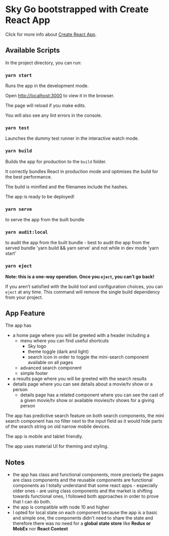 # Sky Go bootstrapped with Create React App

  

Click for more info about [Create React App](https://github.com/facebook/create-react-app).

  

## Available Scripts

  

In the project directory, you can run:

  

### `yarn start`

  

Runs the app in the development mode.

Open [http://localhost:3000](http://localhost:3000) to view it in the browser.

  

The page will reload if you make edits.

You will also see any lint errors in the console.

  

### `yarn test`

  

Launches the dummy test runner in the interactive watch mode.

  

### `yarn build`

  

Builds the app for production to the `build` folder.

It correctly bundles React in production mode and optimises the build for the best performance.

  

The build is minified and the filenames include the hashes.

The app is ready to be deployed!

  

### `yarn serve`

  

to serve the app from the built bundle

  

### `yarn audit:local`

  

to audit the app from the built bundle - best to audit the app from the served bundle 'yarn build && yarn serve' and not while in dev mode 'yarn start'

  

### `yarn eject`

  

**Note: this is a one-way operation. Once you `eject`, you can’t go back!**

  

If you aren’t satisfied with the build tool and configuration choices, you can `eject` at any time. This command will remove the single build dependency from your project.

  
## App Feature

 The app has 
 - a home page where you will be greeted with a header including a
	 - menu where you can find useful shortcuts
		 - Sky logo
		 - theme toggle (dark and light)
		 - search icon in order to toggle the mini-search component available on all pages
	- advanced search component
	- simple footer
 - a results page where you will be greeted with the search results
 - details page where you can see details about a movie/tv show or a person
	 - details page has a related component where you can see the cast of a given movie/tv show or available movies/tv shows for a giving person

The app has predictive search feature on both search components, the mini search component has no filter next to the input field as it would hide parts of the search string on old narrow mobile devices.

The app is mobile and tablet friendly.

The app uses material UI for theming and styling.


## Notes
- the app has class and functional components, more precisely the pages are class components and the reusable components are functional components as I totally understand that some react apps - especially older ones - are using class components and the market is shifting towards functional ones, I followed both approaches in order to prove that I can do both. 
- the app is compatible with node 10 and higher
- I opted for local state on each component because the app is a basic and simple one, the components didn't need to share the state and therefore there was no need for a **global state store** like **Redux or MobEx** nor **React Context**
